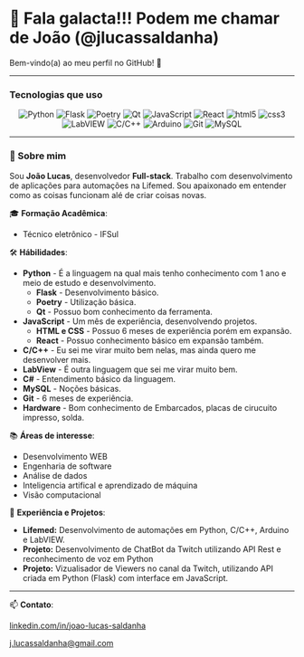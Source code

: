 # 👋 Fala galacta!!! Podem me chamar de João (@jlucassaldanha)

Bem-vindo(a) ao meu perfil no GitHub! 🚀  
<!-- ![github](https://github.com/user-attachments/assets/dd445850-ae19-42f7-a885-f986152fd6c1)-->
---
### Tecnologias que uso

<div align="center">
  <img src="https://img.shields.io/badge/Python-3776AB?style=for-the-badge&logo=Python&logoColor=white" alt="Python">
  <img src="https://img.shields.io/badge/Flask-ffffff?style=for-the-badge&logo=Flask&logoColor=black" alt="Flask">
  <img src="https://img.shields.io/badge/Poetry-ffffff?style=for-the-badge&logo=Poetry&logoColor=blue" alt="Poetry">
  <img src="https://img.shields.io/badge/Qt-28DF86?style=for-the-badge&logo=Qt&logoColor=white" alt="Qt">
  <img src="https://img.shields.io/badge/JavaScript-black?style=for-the-badge&logo=JavaScript&logoColor=FFEB3B" alt="JavaScript">
  <img src="https://img.shields.io/badge/React-gray?style=for-the-badge&logo=React&logoColor=61DAFB" alt="React">
  <img src="https://img.shields.io/badge/html5-orange?style=for-the-badge&logo=html5&logoColor=white" alt="html5">
  <img src="https://img.shields.io/badge/css3-blue?style=for-the-badge&logo=css3&logoColor=white" alt="css3">
  <img src="https://img.shields.io/badge/LabVIEW-white?style=for-the-badge&logo=labview&logoColor=yellow" alt="LabVIEW">
  <img src="https://img.shields.io/badge/C/C++-gray?style=for-the-badge&logo=c&logoColor=blue" alt="C/C++">
  <img src="https://img.shields.io/badge/Arduino-white?style=for-the-badge&logo=arduino&logoColor=blue" alt="Arduino">
  <img src="https://img.shields.io/badge/Git-F05032?style=for-the-badge&logo=Git&logoColor=white" alt="Git">
  <img src="https://img.shields.io/badge/MySQL-4479A1?style=for-the-badge&logo=MySQL&logoColor=white" alt="MySQL">
  
</div>

---

### 🚀 Sobre mim

Sou **João Lucas**, desenvolvedor **Full-stack**. Trabalho com desenvolvimento de aplicações para automações na Lifemed. 
Sou apaixonado em entender como as coisas funcionam alé de criar coisas novas.

🎓 **Formação Acadêmica**:
- Técnico eletrônico - IFSul

🛠️ **Hábilidades**:
- **Python** - É a linguagem na qual mais tenho conhecimento com 1 ano e meio de estudo e desenvolvimento.
	- **Flask** - Desenvolvimento básico.
	- **Poetry** - Utilização básica. 
	- **Qt** - Possuo bom conhecimento da ferramenta. 
- **JavaScript** - Um mês de experiência, desenvolvendo projetos.
	- **HTML e CSS** - Possuo 6 meses de experiência porém em expansão.
	- **React** - Possuo conhecimento básico em expansão também.
- **C/C++** - Eu sei me virar muito bem nelas, mas ainda quero me desenvolver mais.
- **LabView** - É outra linguagem que sei me virar muito bem.
- **C#** - Entendimento básico da linguagem. 
- **MySQL** - Noções básicas.
- **Git** - 6 meses de experiência.
- **Hardware** - Bom conhecimento de Embarcados, placas de cirucuito impresso, solda.

📚 **Áreas de interesse**:
- Desenvolvimento WEB
- Engenharia de software
- Análise de dados
- Inteligencia artifical e aprendizado de máquina 
- Visão computacional 

💼 **Experiência e Projetos**:
- **Lifemed:** Desenvolvimento de automações em Python, C/C++, Arduino e LabVIEW.
- **Projeto:** Desenvolvimento de ChatBot da Twitch utilizando API Rest e reconhecimento de voz em Python
- **Projeto:** Vizualisador de Viewers no canal da Twitch, utilizando API criada em Python (Flask) com interface em JavaScript.  

---

📫 **Contato**:

<a  href="https://www.linkedin.com/in/joao-lucas-saldanha/">linkedin.com/in/joao-lucas-saldanha</a>

j.lucassaldanha@gmail.com

<!--
<div style="display:flex; ">
<a style="color:white; text-decoration:none" href="https://www.linkedin.com/in/joao-lucas-saldanha/">
<div style="background-color:#02569B; width:100px; height:34px; padding:0px; display:flex;">
	<svg xmlns="http://www.w3.org/2000/svg" x="0px" y="0px" width="25" height="100" viewBox="-15 83 70 70" ><path style="fill:white;" d="M41,4H9C6.24,4,4,6.24,4,9v32c0,2.76,2.24,5,5,5h32c2.76,0,5-2.24,5-5V9C46,6.24,43.76,4,41,4z M17,20v19h-6V20H17z M11,14.47c0-1.4,1.2-2.47,3-2.47s2.93,1.07,3,2.47c0,1.4-1.12,2.53-3,2.53C12.2,17,11,15.87,11,14.47z M39,39h-6c0,0,0-9.26,0-10 c0-2-1-4-3.5-4.04h-0.08C27,24.96,26,27.02,26,29c0,0.91,0,10,0,10h-6V20h6v2.56c0,0,1.93-2.56,5.81-2.56 c3.97,0,7.19,2.73,7.19,8.26V39z"></path>
	<strong style="margin-top:7px; margin-left:5px; font-size:9pt">
	LINKEDIN
	</strong>
</svg>
</div>
</a>
<a style="margin-top:5px; margin-left:10px; width:300px" href="https://www.linkedin.com/in/joao-lucas-saldanha/">linkedin.com/in/joao-lucas-saldanha</a>
<img src="https://img.shields.io/badge/gmail-white?style=for-the-badge&logo=gmail&logoColor=red" alt="gmail">
	<a style="margin-top:5px; margin-left:10px" href="">j.lucassaldanha@gmail.com</a>
</div>
-->


